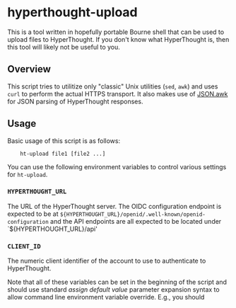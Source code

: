 # hyperthought-upload

This is a tool written in hopefully portable Bourne shell that can be used
to upload files to HyperThought.  If you don't know what HyperThought is,
then this tool will likely not be useful to you.

## Overview

This script tries to utilitize only "classic" Unix utilities (`sed`, `awk`)
and uses `curl` to perform the actual HTTPS transport.  It also makes use
of [JSON.awk](https://github.com/step-/JSON.awk) for JSON parsing of
HyperThought responses.

## Usage

Basic usage of this script is as follows:

```
	ht-upload file1 [file2 ...]
```

You can use the following environment variables to control various settings
for `ht-upload`.

### `HYPERTHOUGHT_URL`

The URL of the HyperThought server.  The OIDC configuration endpoint is
 expected to be at `${HYPERTHOUGHT_URL}/openid/.well-known/openid-configuration`
  and the API endpoints are all expected to be located under
  `${HYPERTHOUGHT_URL}/api'

### `CLIENT_ID`

The numeric client identifier of the account to use to authenticate to
  HyperThought.

Note that all of these variables can be set in the beginning of the
script and should use standard *assign default value* parameter
expansion syntax to allow command line environment variable override.
E.g., you should
